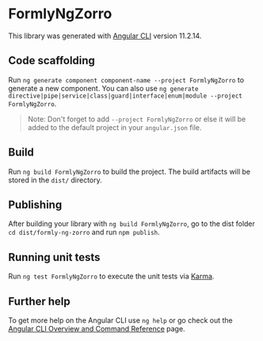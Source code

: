 # FormlyNgZorro

This library was generated with [Angular CLI](https://github.com/angular/angular-cli) version 11.2.14.

## Code scaffolding

Run `ng generate component component-name --project FormlyNgZorro` to generate a new component. You can also use `ng generate directive|pipe|service|class|guard|interface|enum|module --project FormlyNgZorro`.
> Note: Don't forget to add `--project FormlyNgZorro` or else it will be added to the default project in your `angular.json` file. 

## Build

Run `ng build FormlyNgZorro` to build the project. The build artifacts will be stored in the `dist/` directory.

## Publishing

After building your library with `ng build FormlyNgZorro`, go to the dist folder `cd dist/formly-ng-zorro` and run `npm publish`.

## Running unit tests

Run `ng test FormlyNgZorro` to execute the unit tests via [Karma](https://karma-runner.github.io).

## Further help

To get more help on the Angular CLI use `ng help` or go check out the [Angular CLI Overview and Command Reference](https://angular.io/cli) page.

